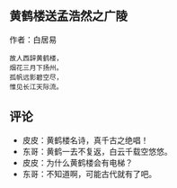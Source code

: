 ## 黄鹤楼送孟浩然之广陵

作者：白居易

```
故人西辞黄鹤楼，
烟花三月下扬州。
孤帆远影碧空尽，
惟见长江天际流。
```

## 评论

- 皮皮：黄鹤楼名诗，真千古之绝唱！
- 东哥：黄鹤一去不复返，白云千载空悠悠。
- 皮皮：为什么黄鹤楼会有电梯？
- 东哥：不知道啊，可能古代就有了吧。
